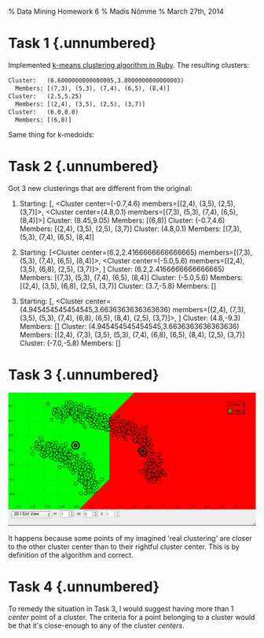 % Data Mining Homework 6
% Madis Nõmme
% March 27th, 2014


# Task 1 {.unnumbered}

Implemented [k-means clustering algorithm in Ruby](https://github.com/madis/ut-data_mining/blob/master/hw6/practice_6_solutions.rb). The resulting clusters:

```
Cluster:   (6.6000000000000005,3.8000000000000003)
  Members: [(7,3), (5,3), (7,4), (6,5), (8,4)]
Cluster:   (2.5,5.25)
  Members: [(2,4), (3,5), (2,5), (3,7)]
Cluster:   (6.0,8.0)
  Members: [(6,8)]
```

Same thing for k-medoids:


# Task 2 {.unnumbered}

Got 3 new clusterings that are different from the original:

1. Starting: [<Cluster center=(8.45,9.05) members=[(6,8)]>, <Cluster center=(-0.7,4.6) members=[(2,4), (3,5), (2,5), (3,7)]>, <Cluster center=(4.8,0.1) members=[(7,3), (5,3), (7,4), (6,5), (8,4)]>]
Cluster:   (8.45,9.05)
  Members: [(6,8)]
Cluster:   (-0.7,4.6)
  Members: [(2,4), (3,5), (2,5), (3,7)]
Cluster:   (4.8,0.1)
  Members: [(7,3), (5,3), (7,4), (6,5), (8,4)]

2. Starting: [<Cluster center=(6.2,2.4166666666666665) members=[(7,3), (5,3), (7,4), (6,5), (8,4)]>, <Cluster center=(-5.0,5.6) members=[(2,4), (3,5), (6,8), (2,5), (3,7)]>, <Cluster center=(3.7,-5.8) members=[]>]
Cluster:   (6.2,2.4166666666666665)
  Members: [(7,3), (5,3), (7,4), (6,5), (8,4)]
Cluster:   (-5.0,5.6)
  Members: [(2,4), (3,5), (6,8), (2,5), (3,7)]
Cluster:   (3.7,-5.8)
  Members: []

3. Starting: [<Cluster center=(4.8,-9.3) members=[]>, <Cluster center=(4.945454545454545,3.6636363636363636) members=[(2,4), (7,3), (3,5), (5,3), (7,4), (6,8), (6,5), (8,4), (2,5), (3,7)]>, <Cluster center=(-7.0,-5.8) members=[]>]
Cluster:   (4.8,-9.3)
  Members: []
Cluster:   (4.945454545454545,3.6636363636363636)
  Members: [(2,4), (7,3), (3,5), (5,3), (7,4), (6,8), (6,5), (8,4), (2,5), (3,7)]
Cluster:   (-7.0,-5.8)
  Members: []


# Task 3 {.unnumbered}

![k-means not working](3_k-means_not_working.png)

It happens because some points of my imagined 'real clustering' are closer to the other cluster center than to their rightful cluster center. This is by definition of the algorithm and correct.


# Task 4 {.unnumbered}

To remedy the situation in Task 3, I would suggest having more than 1 *center* point of a cluster. The criteria for a point belonging to a cluster would be that it's close-enough to any of the cluster *centers*.




